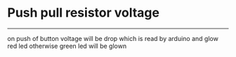 # Push pull resistor voltage 

--- 

on push of button voltage will be drop which is read by arduino and glow red led otherwise green led will be glown 